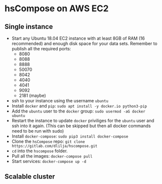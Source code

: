 # hsCompose on AWS EC2 #

## Single instance ##

- Start any Ubuntu 18.04 EC2 instance with at least 8GB of RAM (16 recommended)
  and enough disk space for your data sets. Remember to publish all the required
  ports: 
  * 8080
  * 8088
  * 8888
  * 50070
  * 8042
  * 4040
  * 4041
  * 9092
  * 2181 (maybe)
- ssh to your instance using the username `ubuntu`
- Install `docker` and `pip`: `sudo apt install -y docker.io python3-pip`
- Add the `ubuntu` user to the `docker` group: `sudo usermod -aG docker ubuntu`
- Restart the instance to update `docker` priviliges for the `ubuntu` user and
  ssh into it again. (This can be skipped but then all docker commands need to
  be run with sudo)
- Install `docker-compose`: `sudo pip3 install docker-compose`
- Clone the `hsCompose` repo: `git clone https://gitlab.com/dlilja/hscompose.git`
- `cd` into the `hscompose` folder.
- Pull all the images: `docker-compose pull`
- Start services: `docker-compose up -d`

## Scalable cluster ##
